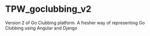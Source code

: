 # TPW_goclubbing_v2
Version 2 of Go Clubbing platform. A fresher way of representing Go Clubbing using Angular and Django
